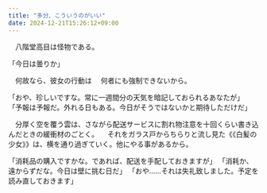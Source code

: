 ```yaml
---
title: "多分、こういうのがいい"
date: 2024-12-21T15:26:12+09:00
---
```

　八階堂高目は怪物である。

「今日は曇りか」

　何故なら、彼女の行動は
　何者にも強制できないから。


「おや、珍しいですな。常に一週間分の天気を暗記しておられるあなたが」
「予報は予報だ。外れる日もある。今日がそうではないかと期待しただけだ」

　分厚く空を覆う雲は、さながら配送サービスに割れ物注意を十回くらい書き込んだときの緩衝材のごとく。
　それをガラス戸からちらりと流し見た《《白髪の少女》》は、横を通り過ぎていく。他にやる事があるから。

「消耗品の購入ですかな。であれば、配送を手配しておきますが」
「消耗か、遠からずだな。今日は壁に挑む日だ」
「おや……それは失礼致しました。予定を読み直しておきます」

　
